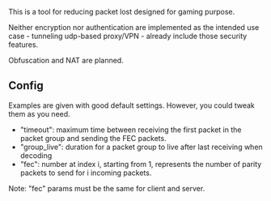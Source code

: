 This is a tool for reducing packet lost designed for gaming purpose.

Neither encryption nor authentication are implemented as the intended use case - tunneling udp-based proxy/VPN - already include those security features.

Obfuscation and NAT are planned.

## Config

Examples are given with good default settings. However, you could tweak them as you need.

- "timeout": maximum time between receiving the first packet in the packet group and sending the FEC packets.
- "group_live": duration for a packet group to live after last receiving when decoding
- "fec": number at index i, starting from 1, represents the number of parity packets to send for i incoming packets.

Note: "fec" params must be the same for client and server.
